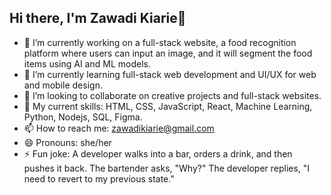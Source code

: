 ## Hi there, I'm Zawadi Kiarie👋

- 🔭 I’m currently working on a full-stack website, a food recognition platform where users can input an image, and it will segment the food items using AI and ML models.
- 🌱 I’m currently learning full-stack web development and UI/UX for web and mobile design.
- 👯 I’m looking to collaborate on creative projects and full-stack websites.
- 💬 My current skills: HTML, CSS, JavaScript, React, Machine Learning, Python, Nodejs, SQL, Figma.
- 📫 How to reach me: zawadikiarie@gmail.com
- 😄 Pronouns: she/her
- ⚡ Fun joke: A developer walks into a bar, orders a drink, and then pushes it back. The bartender asks, "Why?" The developer replies, "I need to revert to my previous state."


